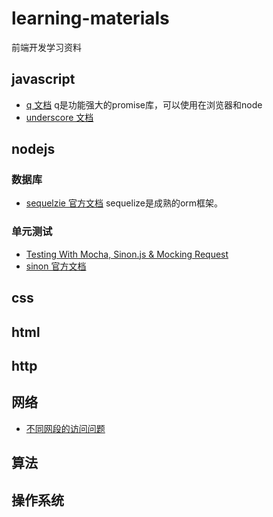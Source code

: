 # learning-materials
前端开发学习资料

## javascript
* [q 文档](http://documentup.com/kriskowal/q/) q是功能强大的promise库，可以使用在浏览器和node
* [underscore 文档](http://underscorejs.org/)

## nodejs

### 数据库
* [sequelzie 官方文档](http://sequelize.readthedocs.org/en/latest/) sequelize是成熟的orm框架。

### 单元测试
* [Testing With Mocha, Sinon.js & Mocking Request](http://bulkan-evcimen.com/testing_with_mocha_sinon)
* [sinon 官方文档](http://sinonjs.org/docs/)


## css


## html


## http


## 网络
* [不同网段的访问问题](http://networkengineering.stackexchange.com/questions/10530/ping-between-different-subnet-across-a-link)

## 算法


## 操作系统



